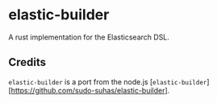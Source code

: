 # elastic-builder
A rust implementation for the Elasticsearch DSL.

## Credits

`elastic-builder` is a port from the node.js [`elastic-builder`][https://github.com/sudo-suhas/elastic-builder].

